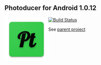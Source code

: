 ## Photoducer for Android 1.0.12
<img style="float:left" src="icon.png" />

[![Build Status](https://travis-ci.org/GreenAppers/photoducer-android.svg?branch=master)](https://travis-ci.org/GreenAppers/photoducer-android)

See [parent project](https://github.com/GreenAppers/photoducer)
